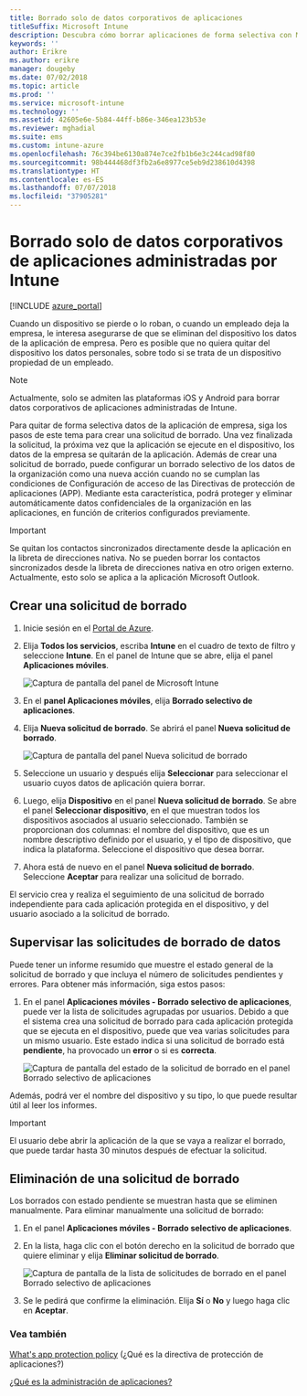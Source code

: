 ```yaml
---
title: Borrado solo de datos corporativos de aplicaciones
titleSuffix: Microsoft Intune
description: Descubra cómo borrar aplicaciones de forma selectiva con Microsoft Intune.
keywords: ''
author: Erikre
ms.author: erikre
manager: dougeby
ms.date: 07/02/2018
ms.topic: article
ms.prod: ''
ms.service: microsoft-intune
ms.technology: ''
ms.assetid: 42605e6e-5b84-44ff-b86e-346ea123b53e
ms.reviewer: mghadial
ms.suite: ems
ms.custom: intune-azure
ms.openlocfilehash: 76c394be6130a874e7ce2fb1b6e3c244cad98f80
ms.sourcegitcommit: 98b444468df3fb2a6e8977ce5eb9d238610d4398
ms.translationtype: HT
ms.contentlocale: es-ES
ms.lasthandoff: 07/07/2018
ms.locfileid: "37905281"
---
```

# <a name="how-to-wipe-only-corporate-data-from-intune-managed-apps"></a>Borrado solo de datos corporativos de aplicaciones administradas por Intune

[!INCLUDE [azure_portal](./includes/azure_portal.md)]

Cuando un dispositivo se pierde o lo roban, o cuando un empleado deja la empresa, le interesa asegurarse de que se eliminan del dispositivo los datos de la aplicación de empresa. Pero es posible que no quiera quitar del dispositivo los datos personales, sobre todo si se trata de un dispositivo propiedad de un empleado.

>[!NOTE]
> Actualmente, solo se admiten las plataformas iOS y Android para borrar datos corporativos de aplicaciones administradas de Intune.

Para quitar de forma selectiva datos de la aplicación de empresa, siga los pasos de este tema para crear una solicitud de borrado. Una vez finalizada la solicitud, la próxima vez que la aplicación se ejecute en el dispositivo, los datos de la empresa se quitarán de la aplicación. Además de crear una solicitud de borrado, puede configurar un borrado selectivo de los datos de la organización como una nueva acción cuando no se cumplan las condiciones de Configuración de acceso de las Directivas de protección de aplicaciones (APP). Mediante esta característica, podrá proteger y eliminar automáticamente datos confidenciales de la organización en las aplicaciones, en función de criterios configurados previamente.

>[!IMPORTANT]
> Se quitan los contactos sincronizados directamente desde la aplicación en la libreta de direcciones nativa. No se pueden borrar los contactos sincronizados desde la libreta de direcciones nativa en otro origen externo. Actualmente, esto solo se aplica a la aplicación Microsoft Outlook.

## <a name="create-a-wipe-request"></a>Crear una solicitud de borrado

1.  Inicie sesión en el [Portal de Azure](https://portal.azure.com).

2.  Elija **Todos los servicios**, escriba **Intune** en el cuadro de texto de filtro y seleccione **Intune**. En el panel de Intune que se abre, elija el panel **Aplicaciones móviles**.

    ![Captura de pantalla del panel de Microsoft Intune](./media/apps-selective-wipe01.png)

3.  En el **panel Aplicaciones móviles**, elija **Borrado selectivo de aplicaciones**.

4.  Elija **Nueva solicitud de borrado**. Se abrirá el panel **Nueva solicitud de borrado**.

    ![Captura de pantalla del panel Nueva solicitud de borrado](./media/AzurePortal_MAM_NewWipeRequest.png)

5.  Seleccione un usuario y después elija **Seleccionar** para seleccionar el usuario cuyos datos de aplicación quiera borrar.

6.  Luego, elija **Dispositivo** en el panel **Nueva solicitud de borrado**. Se abre el panel **Seleccionar dispositivo**, en el que muestran todos los dispositivos asociados al usuario seleccionado. También se proporcionan dos columnas: el nombre del dispositivo, que es un nombre descriptivo definido por el usuario, y el tipo de dispositivo, que indica la plataforma. Seleccione el dispositivo que desea borrar.

7.  Ahora está de nuevo en el panel **Nueva solicitud de borrado**. Seleccione **Aceptar** para realizar una solicitud de borrado.

El servicio crea y realiza el seguimiento de una solicitud de borrado independiente para cada aplicación protegida en el dispositivo, y del usuario asociado a la solicitud de borrado.

## <a name="monitor-your-wipe-requests"></a>Supervisar las solicitudes de borrado de datos

Puede tener un informe resumido que muestre el estado general de la solicitud de borrado y que incluya el número de solicitudes pendientes y errores. Para obtener más información, siga estos pasos:

1.  En el panel **Aplicaciones móviles - Borrado selectivo de aplicaciones**, puede ver la lista de solicitudes agrupadas por usuarios. Debido a que el sistema crea una solicitud de borrado para cada aplicación protegida que se ejecuta en el dispositivo, puede que vea varias solicitudes para un mismo usuario. Este estado indica si una solicitud de borrado está **pendiente**, ha provocado un **error** o si es **correcta**.

    ![Captura de pantalla del estado de la solicitud de borrado en el panel Borrado selectivo de aplicaciones](./media/wipe-request-status-1.png)

Además, podrá ver el nombre del dispositivo y su tipo, lo que puede resultar útil al leer los informes.

>[!IMPORTANT]
> El usuario debe abrir la aplicación de la que se vaya a realizar el borrado, que puede tardar hasta 30 minutos después de efectuar la solicitud.

## <a name="delete-a-wipe-request"></a>Eliminación de una solicitud de borrado

Los borrados con estado pendiente se muestran hasta que se eliminen manualmente. Para eliminar manualmente una solicitud de borrado:

1.  En el panel **Aplicaciones móviles - Borrado selectivo de aplicaciones**.

2.  En la lista, haga clic con el botón derecho en la solicitud de borrado que quiere eliminar y elija **Eliminar solicitud de borrado**.

    ![Captura de pantalla de la lista de solicitudes de borrado en el panel Borrado selectivo de aplicaciones](./media/delete-wipe-request.png)

3.  Se le pedirá que confirme la eliminación. Elija **Sí** o **No** y luego haga clic en **Aceptar**.

### <a name="see-also"></a>Vea también
[What's app protection policy](app-protection-policy.md) (¿Qué es la directiva de protección de aplicaciones?)

[¿Qué es la administración de aplicaciones?](app-management.md)
